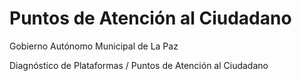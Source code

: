 # Puntos de Atención al Ciudadano

Gobierno Autónomo Municipal de La Paz

Diagnóstico de Plataformas / Puntos de Atención al Ciudadano